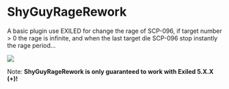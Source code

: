 # ShyGuyRageRework
A basic plugin use EXILED for change the rage of SCP-096, if target number > 0 the rage is infinite, and when the last target die SCP-096 stop instantly the rage period...

<img src="https://img.shields.io/github/downloads/LilNesquuik/ShyGuyRageRework/total?color=black&style=for-the-badge"/>

Note: **ShyGuyRageRework is only guaranteed to work with Exiled 5.X.X (+)!**
